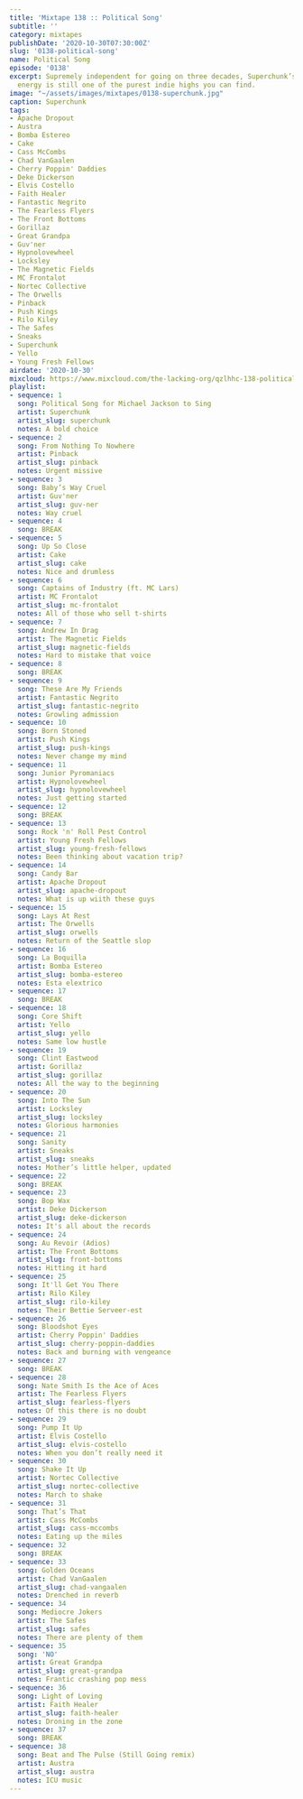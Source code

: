 ```yaml
---
title: 'Mixtape 138 :: Political Song'
subtitle: ''
category: mixtapes
publishDate: '2020-10-30T07:30:00Z'
slug: '0138-political-song'
name: Political Song
episode: '0138'
excerpt: Supremely independent for going on three decades, Superchunk’s incisive nervous
  energy is still one of the purest indie highs you can find.
image: "~/assets/images/mixtapes/0138-superchunk.jpg"
caption: Superchunk
tags:
- Apache Dropout
- Austra
- Bomba Estereo
- Cake
- Cass McCombs
- Chad VanGaalen
- Cherry Poppin' Daddies
- Deke Dickerson
- Elvis Costello
- Faith Healer
- Fantastic Negrito
- The Fearless Flyers
- The Front Bottoms
- Gorillaz
- Great Grandpa
- Guv'ner
- Hypnolovewheel
- Locksley
- The Magnetic Fields
- MC Frontalot
- Nortec Collective
- The Orwells
- Pinback
- Push Kings
- Rilo Kiley
- The Safes
- Sneaks
- Superchunk
- Yello
- Young Fresh Fellows
airdate: '2020-10-30'
mixcloud: https://www.mixcloud.com/the-lacking-org/qzlhhc-138-political-song/
playlist:
- sequence: 1
  song: Political Song for Michael Jackson to Sing
  artist: Superchunk
  artist_slug: superchunk
  notes: A bold choice
- sequence: 2
  song: From Nothing To Nowhere
  artist: Pinback
  artist_slug: pinback
  notes: Urgent missive
- sequence: 3
  song: Baby’s Way Cruel
  artist: Guv'ner
  artist_slug: guv-ner
  notes: Way cruel
- sequence: 4
  song: BREAK
- sequence: 5
  song: Up So Close
  artist: Cake
  artist_slug: cake
  notes: Nice and drumless
- sequence: 6
  song: Captains of Industry (ft. MC Lars)
  artist: MC Frontalot
  artist_slug: mc-frontalot
  notes: All of those who sell t-shirts
- sequence: 7
  song: Andrew In Drag
  artist: The Magnetic Fields
  artist_slug: magnetic-fields
  notes: Hard to mistake that voice
- sequence: 8
  song: BREAK
- sequence: 9
  song: These Are My Friends
  artist: Fantastic Negrito
  artist_slug: fantastic-negrito
  notes: Growling admission
- sequence: 10
  song: Born Stoned
  artist: Push Kings
  artist_slug: push-kings
  notes: Never change my mind
- sequence: 11
  song: Junior Pyromaniacs
  artist: Hypnolovewheel
  artist_slug: hypnolovewheel
  notes: Just getting started
- sequence: 12
  song: BREAK
- sequence: 13
  song: Rock 'n' Roll Pest Control
  artist: Young Fresh Fellows
  artist_slug: young-fresh-fellows
  notes: Been thinking about vacation trip?
- sequence: 14
  song: Candy Bar
  artist: Apache Dropout
  artist_slug: apache-dropout
  notes: What is up wiith these guys
- sequence: 15
  song: Lays At Rest
  artist: The Orwells
  artist_slug: orwells
  notes: Return of the Seattle slop
- sequence: 16
  song: La Boquilla
  artist: Bomba Estereo
  artist_slug: bomba-estereo
  notes: Esta elextrico
- sequence: 17
  song: BREAK
- sequence: 18
  song: Core Shift
  artist: Yello
  artist_slug: yello
  notes: Same low hustle
- sequence: 19
  song: Clint Eastwood
  artist: Gorillaz
  artist_slug: gorillaz
  notes: All the way to the beginning
- sequence: 20
  song: Into The Sun
  artist: Locksley
  artist_slug: locksley
  notes: Glorious harmonies
- sequence: 21
  song: Sanity
  artist: Sneaks
  artist_slug: sneaks
  notes: Mother’s little helper, updated
- sequence: 22
  song: BREAK
- sequence: 23
  song: Bop Wax
  artist: Deke Dickerson
  artist_slug: deke-dickerson
  notes: It's all about the records
- sequence: 24
  song: Au Revoir (Adios)
  artist: The Front Bottoms
  artist_slug: front-bottoms
  notes: Hitting it hard
- sequence: 25
  song: It'll Get You There
  artist: Rilo Kiley
  artist_slug: rilo-kiley
  notes: Their Bettie Serveer-est
- sequence: 26
  song: Bloodshot Eyes
  artist: Cherry Poppin' Daddies
  artist_slug: cherry-poppin-daddies
  notes: Back and burning with vengeance
- sequence: 27
  song: BREAK
- sequence: 28
  song: Nate Smith Is the Ace of Aces
  artist: The Fearless Flyers
  artist_slug: fearless-flyers
  notes: Of this there is no doubt
- sequence: 29
  song: Pump It Up
  artist: Elvis Costello
  artist_slug: elvis-costello
  notes: When you don’t really need it
- sequence: 30
  song: Shake It Up
  artist: Nortec Collective
  artist_slug: nortec-collective
  notes: March to shake
- sequence: 31
  song: That’s That
  artist: Cass McCombs
  artist_slug: cass-mccombs
  notes: Eating up the miles
- sequence: 32
  song: BREAK
- sequence: 33
  song: Golden Oceans
  artist: Chad VanGaalen
  artist_slug: chad-vangaalen
  notes: Drenched in reverb
- sequence: 34
  song: Mediocre Jokers
  artist: The Safes
  artist_slug: safes
  notes: There are plenty of them
- sequence: 35
  song: 'NO'
  artist: Great Grandpa
  artist_slug: great-grandpa
  notes: Frantic crashing pop mess
- sequence: 36
  song: Light of Loving
  artist: Faith Healer
  artist_slug: faith-healer
  notes: Droning in the zone
- sequence: 37
  song: BREAK
- sequence: 38
  song: Beat and The Pulse (Still Going remix)
  artist: Austra
  artist_slug: austra
  notes: ICU music
---
```


